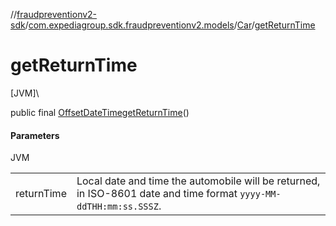 //[fraudpreventionv2-sdk](../../../index.md)/[com.expediagroup.sdk.fraudpreventionv2.models](../index.md)/[Car](index.md)/[getReturnTime](get-return-time.md)

# getReturnTime

[JVM]\

public final [OffsetDateTime](https://docs.oracle.com/javase/8/docs/api/java/time/OffsetDateTime.html)[getReturnTime](get-return-time.md)()

#### Parameters

JVM

| | |
|---|---|
| returnTime | Local date and time the automobile will be returned, in ISO-8601 date and time format `yyyy-MM-ddTHH:mm:ss.SSSZ`. |
